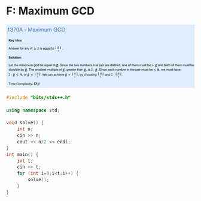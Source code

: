 # F: Maximum GCD

![](../img/F.png)

```cpp
#include "bits/stdc++.h"

using namespace std;

void solve() {
    int n;
    cin >> n;
    cout << n/2 << endl;
}
int main() {
    int t;
    cin >> t;
    for (int i=0;i<t;i++) {
        solve();
    }
}
```
